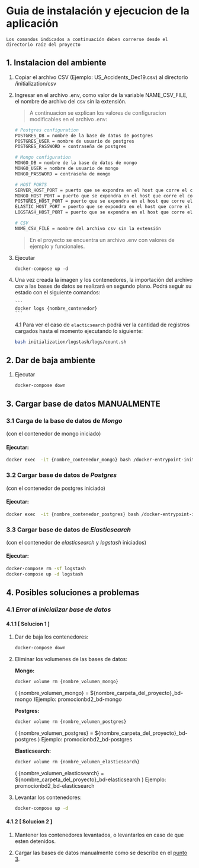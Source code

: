# Guia de instalación y ejecucion de la aplicación

`Los comandos indicados a continuación deben correrse desde el directorio raíz del proyecto`

## 1. Instalacion del ambiente

1.  Copiar el archivo CSV (Ejemplo: US_Accidents_Dec19.csv) al directorio /initialization/csv

2.  Ingresar en el archivo .env, como valor de la variable NAME_CSV_FILE, el nombre de archivo del csv sin la extensión.

    > A continuacion se explican los valores de configuracion modificables en el archivo .env:

    ```sh
    # Postgres configuration
    POSTGRES_DB = nombre de la base de datos de postgres
    POSTGRES_USER = nombre de usuario de postgres
    POSTGRES_PASSWORD = contraseña de postgres

    # Mongo configuration
    MONGO_DB = nombre de la base de datos de mongo
    MONGO_USER = nombre de usuario de mongo
    MONGO_PASSWORD = contraseña de mongo

    # HOST PORTS
    SERVER_HOST_PORT = puerto que se expondra en el host que corre el contenedor de la aplicacion
    MONGO_HOST_PORT = puerto que se expondra en el host que corre el contener de mongo
    POSTGRES_HOST_PORT = puerto que se expondra en el host que corre el contenedor de postgres
    ELASTIC_HOST_PORT = puerto que se expondra en el host que corre el contenedor de elastic
    LOGSTASH_HOST_PORT = puerto que se expondra en el host que corre el contenedor de logstash

    # CSV
    NAME_CSV_FILE = nombre del archivo csv sin la extensión
    ```

    > En el proyecto se encuentra un archivo .env con valores de ejemplo y funcionales.

3.  Ejecutar

    ```
    docker-compose up -d
    ```

4.  Una vez creada la imagen y los contenedores, la importación del archivo csv a las bases de datos se realizará en segundo plano.
    Podrá seguir su estado con el siguiente comandos:

        ```
        docker logs {nombre_contenedor}
        ```

    4.1 Para ver el caso de `elacticsearch` podrá ver la cantidad de registros cargados hasta el momento ejecutando lo siguiente:

    ```sh
    bash initialization/logstash/logs/count.sh
    ```

## 2. Dar de baja ambiente

1. Ejecutar

   ```
   docker-compose down
   ```

## 3. Cargar base de datos MANUALMENTE

### 3.1 Carga de la base de datos de _Mongo_

(con el contenedor de mongo iniciado)

#### Ejecutar:

```sh
docker exec  -it {nombre_contenedor_mongo} bash /docker-entrypoint-initdb.d/mongoDataInit.sh
```

### 3.2 Cargar base de datos de _Postgres_

(con el contenedor de postgres iniciado)

#### Ejecutar:

```sh
docker exec  -it {nombre_contenedor_postgres} bash /docker-entrypoint-initdb.d/postgresDataInit.sh
```

### 3.3 Cargar base de datos de _Elasticsearch_

(con el contenedor de _elasticsearch_ y _logstash_ iniciados)

#### Ejecutar:

```sh
docker-compose rm -sf logstash
docker-compose up -d logstash
```

## 4. Posibles soluciones a problemas

### 4.1 _Error al inicializar base de datos_

#### 4.1.1 [ Solucion 1 ]

1.  Dar de baja los contenedores:

    ```sh
    docker-compose down
    ```

2.  Eliminar los volumenes de las bases de datos:

    **Mongo:**

    ```sh
    docker volume rm {nombre_volumen_mongo}
    ```

    ( {nombre_volumen_mongo} = ${nombre_carpeta_del_proyecto}\_bd-mongo )Ejemplo: promocionbd2_bd-mongo

    **Postgres:**

    ```sh
    docker volume rm {nombre_volumen_postgres}
    ```

    ( {nombre_volumen_postgres} = ${nombre_carpeta_del_proyecto}\_bd-postgres ) Ejemplo: promocionbd2_bd-postgres

    **Elasticsearch:**

    ```sh
    docker volume rm {nombre_volumen_elasticsearch}
    ```

    ( {nombre_volumen_elasticsearch} = ${nombre_carpeta_del_proyecto}\_bd-elasticsearch ) Ejemplo: promocionbd2_bd-elasticsearch

3.  Levantar los contenedores:

    ```sh
    docker-compose up -d
    ```

#### 4.1.2 [ Solucion 2 ]

1. Mantener los contenedores levantados, o levantarlos en caso de que esten detenidos.

2. Cargar las bases de datos manualmente como se describe en el [punto 3](#3-cargar-base-de-datos-manualmente).
